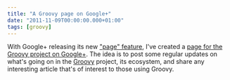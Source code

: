 ```yaml
---
title: "A Groovy page on Google+"
date: "2011-11-09T00:00:00.000+01:00"
tags: [groovy]
---
```


With Google+ releasing its new ["page" feature](http://googleblog.blogspot.com/2011/11/google-pages-connect-with-all-things.html), I've created a [page for the Groovy project on Google+](https://plus.google.com/u/0/101432359761228268146/posts). The idea is to post some regular updates on what's going on in the [Groovy](http://groovy.codehaus.org) project, its ecosystem, and share any interesting article that's of interest to those using Groovy.